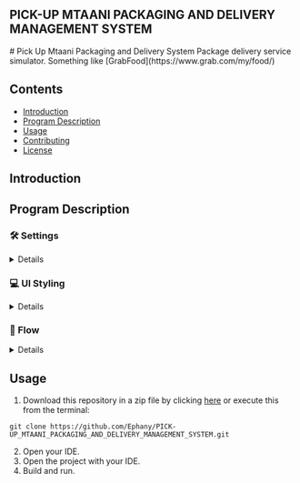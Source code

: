 <h2> PICK-UP MTAANI PACKAGING AND DELIVERY MANAGEMENT SYSTEM </h2>
# Pick Up Mtaani Packaging and Delivery System
Package delivery service simulator. Something like [GrabFood](https://www.grab.com/my/food/)

## Contents
- [Introduction](#Introduction)
- [Program Description](#Program-Description)
- [Usage](#Usage)
- [Contributing](#Contributing)
- [License](#License)

## Introduction

## Program Description

### :hammer_and_wrench: Settings
<details>
<summary>Details</summary>
  
- Java console application that shows the delivery process.
- Logging system that shows the entire process when CrabFood is up.
- Reporting system that displays daily order information for every packeges. 

</details>

### :computer: UI Styling
<details>
<summary>Details</summary>
 
- Simple.
- Java [JavaFX](https://openjfx.io/).

</details>

### :repeat: Flow
<details>
<summary>Details</summary>

![PickUp Flow Chart](.readme/flowchart.jpg)

</details>

## Usage
1. Download this repository in a zip file by clicking [here](https://github.com/Ephany/PICK-UP_MTAANI_PACKAGING_AND_DELIVERY_MANAGEMENT_SYSTEM/archive/main.zip) or execute this from the terminal:
```
git clone https://github.com/Ephany/PICK-UP_MTAANI_PACKAGING_AND_DELIVERY_MANAGEMENT_SYSTEM.git
```
2. Open your IDE.
3. Open the project with your IDE.
4. Build and run. 

